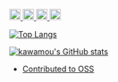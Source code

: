 <p align="left">
  <a href="http://twitter.com/3kwm">
    <img height="20" src="https://img.shields.io/twitter/follow/3kwm?label=Twitter&logo=twitter&style=flat" />
  </a>
  <a href="https://github.com/kawamou">
    <img height="20" src="https://img.shields.io/github/followers/kawamou?label=follow&logo=github&style=flat" />
  </a>
  <a href="http://qiita.com/kawamou">
    <img height="20" src="https://qiita-badge.apiapi.app/s/kawamou/posts.svg" />
  </a>
  <a href="http://qiita.com/kawamou">
    <img height="20" src="https://qiita-badge.apiapi.app/s/kawamou/contributions.svg" />
  </a>
</p>

[![Top Langs](https://github-readme-stats.vercel.app/api/top-langs/?username=kawamou&theme=buefy&layout=compact)](https://github.com/anuraghazra/github-readme-stats)

[![kawamou's GitHub stats](https://github-readme-stats.vercel.app/api?username=kawamou)](https://github.com/anuraghazra/github-readme-stats)

- [Contributed to OSS](https://github.com/issues?q=archived%3Afalse+is%3Apublic+involves%3Akawamou+involves%3Akawamou-biz+sort%3Aupdated-desc+-user%3Akawamou+-user%3Akawamou-biz)
